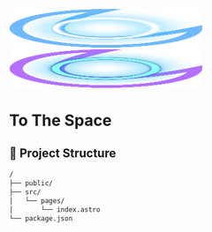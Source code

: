<div>
  <a href="https://peadevp.com/#gh-light-mode-only" target="_blank">
    <img src="./.github/logo-light.svg" alt="Alphacat To The Space" width="350" height="70">
  </a>
  <a href="https://peadevp.com/#gh-dark-mode-only" target="_blank">
    <img src="./.github/logo-dark.svg" alt="Alphacat To The Space" width="350" height="70">
  </a>
</div>

# To The Space

## 🚀 Project Structure

```
/
├── public/
├── src/
│   └── pages/
│       └── index.astro
└── package.json
```
